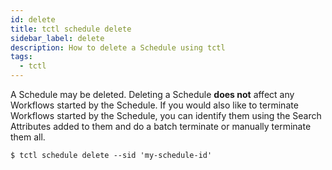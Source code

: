 ```yaml
---
id: delete
title: tctl schedule delete
sidebar_label: delete
description: How to delete a Schedule using tctl
tags:
  - tctl
---
```


A Schedule may be deleted.
Deleting a Schedule **does not** affect any Workflows started by the Schedule.
If you would also like to terminate Workflows started by the Schedule, you can identify them using the Search Attributes added to them and do a batch terminate or manually terminate them all.

```shell
$ tctl schedule delete --sid 'my-schedule-id'
```
